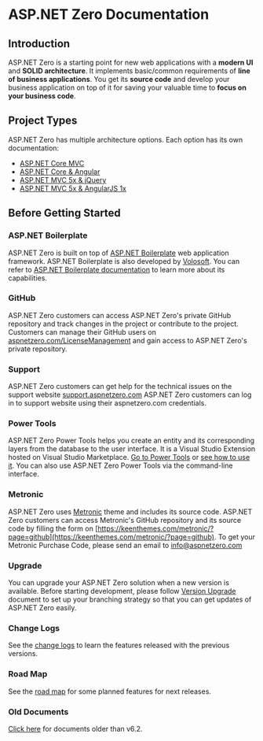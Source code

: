 # ASP.NET Zero Documentation

## Introduction

ASP.NET Zero is a starting point for new web applications with a **modern UI** and **SOLID architecture**. It implements basic/common requirements of **line of business applications**. You get its **source code** and develop your business application on top of it for saving your valuable time to **focus on your business code**.

## Project Types

ASP.NET Zero has multiple architecture options. Each option has its own documentation:

-   [ASP.NET Core MVC](/en/aspnet-core-mvc/latest/Getting-Started-Core)
-   [ASP.NET Core & Angular](/en/aspnet-core-angular/latest/Getting-Started-Angular)
-   [ASP.NET MVC 5x & jQuery](/en/aspnet-mvc-jquery/latest/Getting-Started-Mvc-Angularjs)
-   [ASP.NET MVC 5x & AngularJS 1x](/en/aspnet-mvc-angularjs/latest/Getting-Started-Mvc-Angularjs)

## Before Getting Started

### ASP.NET Boilerplate

ASP.NET Zero is built on top of [ASP.NET Boilerplate](https://aspnetboilerplate.com/) web application framework. ASP.NET Boilerplate is also developed by [Volosoft](https://volosoft.com/). You can refer to [ASP.NET Boilerplate documentation](https://aspnetboilerplate.com/Pages/Documents) to learn more about its capabilities.

### GitHub

ASP.NET Zero customers can access ASP.NET Zero's private GitHub repository and track changes in the project or contribute to the project. Customers can manage their GitHub users on [aspnetzero.com/LicenseManagement](https://aspnetzero.com/LicenseManagement) and gain access to ASP.NET Zero's private repository.

### Support

ASP.NET Zero customers can get help for the technical issues on the support website [support.aspnetzero.com](https://support.aspnetzero.com) ASP.NET Zero customers can log in to support website using their aspnetzero.com credentials.

### Power Tools

ASP.NET Zero Power Tools helps you create an entity and its corresponding layers from the database to the user interface. It is a Visual Studio Extension hosted on Visual Studio Marketplace. [Go to Power Tools](https://marketplace.visualstudio.com/items?itemName=Volosoft.AspNetZeroPowerTools)  or [see how to use it](Rapid-Application-Development.md). You can also use ASP.NET Zero Power Tools via the command-line interface.

### Metronic

ASP.NET Zero uses [Metronic](https://keenthemes.com/metronic/) theme and includes its source code. ASP.NET Zero customers can access Metronic's GitHub repository and its source code by filling the form on [https://keenthemes.com/metronic/?page=github](https://keenthemes.com/metronic/?page=github). To get your Metronic Purchase Code, please send an email to info@aspnetzero.com

### Upgrade

You can upgrade your ASP.NET Zero solution when a new version is available. Before starting development, please follow [Version Upgrade](Version-Updating.md) document to set up your branching strategy so that you can get updates of ASP.NET Zero easily.

### Change Logs

See the [change logs](Change-Logs.md) to learn the features released with the previous versions.

### Road Map

See the [road map](Road-Map.md) for some planned features for next releases.

### Old Documents

[Click here](Old-Documents.md) for documents older than v6.2.